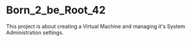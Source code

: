 # Born_2_be_Root_42
This project is about creating a Virtual Machine and managing it's System Administration settings.
